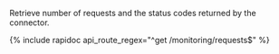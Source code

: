 Retrieve number of requests and the status codes returned by the connector.

{% include rapidoc api_route_regex="^get /monitoring/requests$" %}


